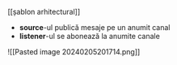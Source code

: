 [[șablon arhitectural]]

- **source**-ul publică mesaje pe un anumit canal
- **listener**-ul se abonează la anumite canale

![[Pasted image 20240205201714.png]]